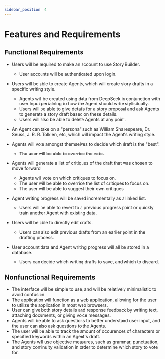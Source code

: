 ```yaml
---
sidebar_position: 4
---
```


# Features and Requirements

## Functional Requirements

- Users will be required to make an account to use Story Builder.
  - User accounts will be authenticated upon login.
    
- Users will be able to create Agents, which will create story drafts in a specific writing style.
  - Agents will be created using data from DeepSeek in conjunction with user input pertaining to how the Agent should write stylistically.
  - Users will be able to give details for a story proposal and ask Agents to generate a story draft based on these details.
  - Users will also be able to delete Agents at any point.
 
- An Agent can take on a "persona" such as William Shakespeare, Dr. Seuss, J. R. R. Tolkien, etc, which will impact the Agent's writing style.
    
- Agents will vote amongst themselves to decide which draft is the "best".
  - The user will be able to override the vote.

- Agents will generate a list of critiques of the draft that was chosen to move forward.
  - Agents will vote on which critiques to focus on.
  - The user will be able to override the list of critiques to focus on.
  - The user will be able to suggest their own critiques.

- Agent writing progress will be saved incrementally as a linked list.
  - Users will be able to revert to a previous progress point or quickly train another Agent with existing data.

- Users will be able to directly edit drafts.
  - Users can also edit previous drafts from an earlier point in the drafting process.

- User account data and Agent writing progress will all be stored in a database.
  - Users can decide which writing drafts to save, and which to discard.

## Nonfunctional Requirements

- The interface will be simple to use, and will be relatively minimalistic to avoid confusion.
- The application will function as a web application, allowing for the user to utilize the application in most web browsers.
- User can give both story details and response feedback by writing text, attaching documents, or giving voice messages.
- Agents will be able to ask questions to better understand user input, and the user can also ask questions to the Agents.
- The user will be able to track the amount of occurences of characters or specified keywords within an Agent's draft.
- The Agents will use objective measures, such as grammar, punctuation, and story continuity validation in order to determine which story to vote for.
